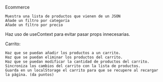 Ecommerce

    Muestra una lista de productos que vienen de un JSON
    Añade un filtro por categoría
    Añade un filtro por precio

Haz uso de useContext para evitar pasar props innecesarias.

Carrito:

    Haz que se puedan añadir los productos a un carrito.
    Haz que se puedan eliminar los productos del carrito.
    Haz que se puedan modificar la cantidad de productos del carrito.
    Sincroniza los cambios del carrito con la lista de productos.
    Guarda en un localStorage el carrito para que se recupere al recargar la página. (da puntos)
